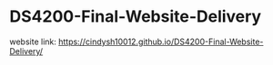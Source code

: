 # DS4200-Final-Website-Delivery
website link: https://cindysh10012.github.io/DS4200-Final-Website-Delivery/